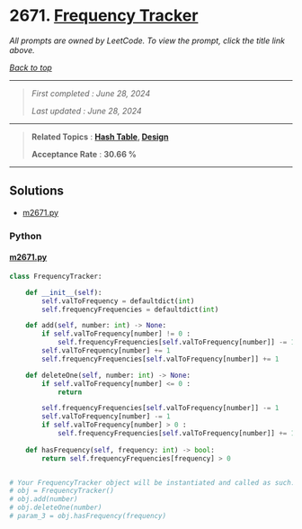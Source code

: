 # 2671. [Frequency Tracker](<https://leetcode.com/problems/frequency-tracker>)

*All prompts are owned by LeetCode. To view the prompt, click the title link above.*

*[Back to top](<../README.md>)*

------

> *First completed : June 28, 2024*
>
> *Last updated : June 28, 2024*

------

> **Related Topics** : **[Hash Table](<by_topic/Hash Table.md>), [Design](<by_topic/Design.md>)**
>
> **Acceptance Rate** : **30.66 %**

------

## Solutions

- [m2671.py](<../my-submissions/m2671.py>)
### Python
#### [m2671.py](<../my-submissions/m2671.py>)
```Python
class FrequencyTracker:

    def __init__(self):
        self.valToFrequency = defaultdict(int)
        self.frequencyFrequencies = defaultdict(int)

    def add(self, number: int) -> None:
        if self.valToFrequency[number] != 0 :
            self.frequencyFrequencies[self.valToFrequency[number]] -= 1
        self.valToFrequency[number] += 1
        self.frequencyFrequencies[self.valToFrequency[number]] += 1

    def deleteOne(self, number: int) -> None:
        if self.valToFrequency[number] <= 0 :
            return

        self.frequencyFrequencies[self.valToFrequency[number]] -= 1
        self.valToFrequency[number] -= 1
        if self.valToFrequency[number] > 0 :
            self.frequencyFrequencies[self.valToFrequency[number]] += 1
        
    def hasFrequency(self, frequency: int) -> bool:
        return self.frequencyFrequencies[frequency] > 0


# Your FrequencyTracker object will be instantiated and called as such:
# obj = FrequencyTracker()
# obj.add(number)
# obj.deleteOne(number)
# param_3 = obj.hasFrequency(frequency)
```

